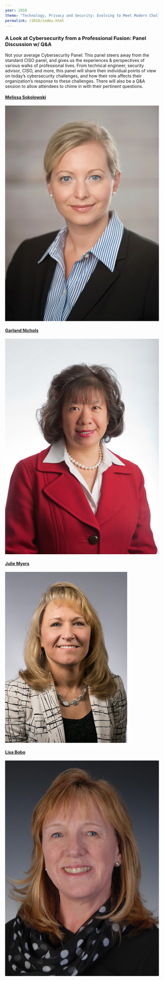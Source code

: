 ```yaml
---
year: 2016
theme: "Technology, Privacy and Security: Evolving to Meet Modern Challenges"
permalink: /2016/index.html
---
```


### A Look at Cybersecurity from a Professional Fusion: Panel Discussion w/ Q&A

Not your average Cybersecurity Panel: This panel steers away from the standard CISO panel, and gives us the experiences & perspectives of various walks of professional lives. From technical engineer, security advisor, CISO, and more, this panel will share their individual points of view on today’s cybersecurity challenges, and how their role affects their organization’s response to these challenges. There will also be a Q&A session to allow attendees to chime in with their pertinent questions.

<div class="row">
	<div class="col-md-3 col-sm-6">
		<h4><a href="2016/panel/melissa-sokolowski">Melissa Sokolowski</a></h4>
		<a href="2016/panel/melissa-sokolowski"><img class="fluid-image panel-summary-img" src="2016/panel/melissa-sokolowski.jpg" alt="Melissa Sokolowski" /></a>
	</div>
	<div class="col-md-3 col-sm-6">
		<h4><a href="2016/panel/garland-nichols">Garland Nichols</a></h4>
		<a href="2016/panel/garland-nichols"><img class="fluid-image panel-summary-img" src="2016/panel/garland-nichols.jpg" alt="Garland Nichols" /></a>
	</div>
	<div class="col-md-3 col-sm-6">
		<h4><a href="2016/panel/julie-myers">Julie Myers</a></h4>
		<a href="2016/panel/julie-myers"><img class="fluid-image panel-summary-img" src="2016/panel/julie-myers.jpg" alt="Julie Myers" /></a>
	</div>
	<div class="col-md-3 col-sm-6">
		<h4><a href="2016/panel/lisa-bobo">Lisa Bobo</a></h4>
		<a href="2016/panel/lisa-bobo"><img class="fluid-image panel-summary-img" src="2016/panel/lisa-bobo.jpg" alt="Lisa Bobo" /></a>
	</div>
</div>
